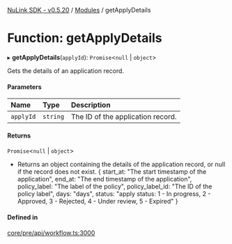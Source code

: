 [NuLink SDK - v0.5.20](../README.md) / [Modules](../modules.md) / getApplyDetails

# Function: getApplyDetails

▸ **getApplyDetails**(`applyId`): `Promise`<``null`` \| `object`\>

Gets the details of an application record.

#### Parameters

| Name | Type | Description |
| :------ | :------ | :------ |
| `applyId` | `string` | The ID of the application record. |

#### Returns

`Promise`<``null`` \| `object`\>

- Returns an object containing the details of the application record, or null if the record does not exist.
             {
               start_at:  "The start timestamp of the application",
               end_at: "The end timestamp of the application",
               policy_label: "The label of the policy",
               policy_label_id: "The ID of the policy label",
               days: "days",
               status: "apply status: 1 - In progress, 2 - Approved, 3 - Rejected, 4 - Under review, 5 - Expired"
             }

#### Defined in

[core/pre/api/workflow.ts:3000](https://github.com/NuLink-network/nulink-sdk/blob/e6138bf/src/core/pre/api/workflow.ts#L3000)
